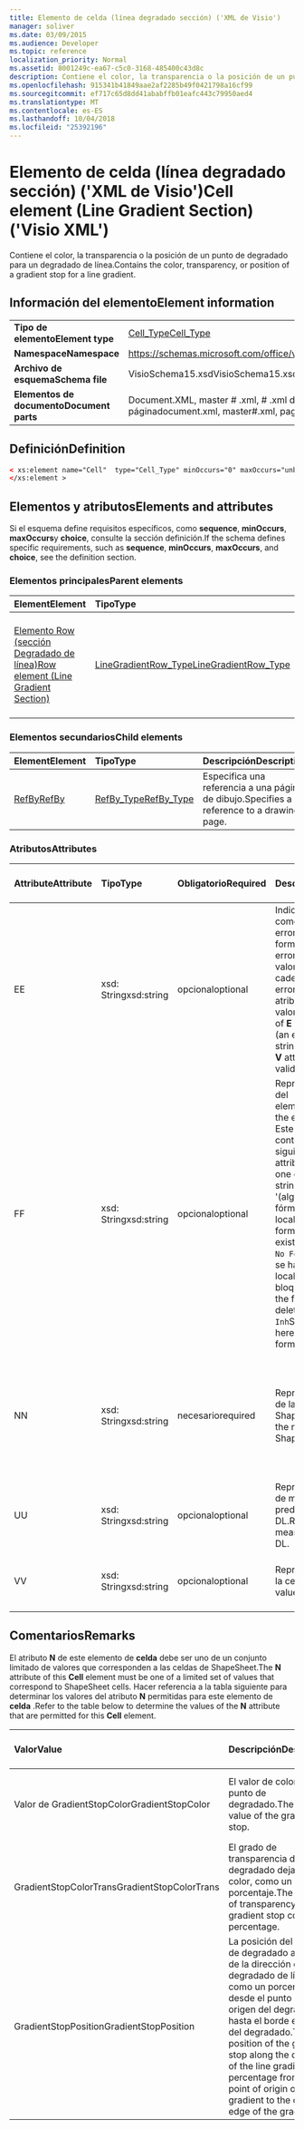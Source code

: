 ```yaml
---
title: Elemento de celda (línea degradado sección) ('XML de Visio')
manager: soliver
ms.date: 03/09/2015
ms.audience: Developer
ms.topic: reference
localization_priority: Normal
ms.assetid: 8001249c-ea67-c5c0-3168-485400c43d8c
description: Contiene el color, la transparencia o la posición de un punto de degradado para un degradado de línea.
ms.openlocfilehash: 915341b41849aae2af2285b49f0421798a16cf99
ms.sourcegitcommit: ef717c65d8dd41ababffb01eafc443c79950aed4
ms.translationtype: MT
ms.contentlocale: es-ES
ms.lasthandoff: 10/04/2018
ms.locfileid: "25392196"
---
```

# <a name="cell-element-line-gradient-section-visio-xml"></a><span data-ttu-id="6a0ca-103">Elemento de celda (línea degradado sección) ('XML de Visio')</span><span class="sxs-lookup"><span data-stu-id="6a0ca-103">Cell element (Line Gradient Section) ('Visio XML')</span></span>

<span data-ttu-id="6a0ca-104">Contiene el color, la transparencia o la posición de un punto de degradado para un degradado de línea.</span><span class="sxs-lookup"><span data-stu-id="6a0ca-104">Contains the color, transparency, or position of a gradient stop for a line gradient.</span></span>
  
## <a name="element-information"></a><span data-ttu-id="6a0ca-105">Información del elemento</span><span class="sxs-lookup"><span data-stu-id="6a0ca-105">Element information</span></span>

|||
|:-----|:-----|
|<span data-ttu-id="6a0ca-106">**Tipo de elemento**</span><span class="sxs-lookup"><span data-stu-id="6a0ca-106">**Element type**</span></span> <br/> |[<span data-ttu-id="6a0ca-107">Cell_Type</span><span class="sxs-lookup"><span data-stu-id="6a0ca-107">Cell_Type</span></span>](cell_type-complextypevisio-xml.md) <br/> |
|<span data-ttu-id="6a0ca-108">**Namespace**</span><span class="sxs-lookup"><span data-stu-id="6a0ca-108">**Namespace**</span></span> <br/> |https://schemas.microsoft.com/office/visio/2012/main  <br/> |
|<span data-ttu-id="6a0ca-109">**Archivo de esquema**</span><span class="sxs-lookup"><span data-stu-id="6a0ca-109">**Schema file**</span></span> <br/> |<span data-ttu-id="6a0ca-110">VisioSchema15.xsd</span><span class="sxs-lookup"><span data-stu-id="6a0ca-110">VisioSchema15.xsd</span></span>  <br/> |
|<span data-ttu-id="6a0ca-111">**Elementos de documento**</span><span class="sxs-lookup"><span data-stu-id="6a0ca-111">**Document parts**</span></span> <br/> |<span data-ttu-id="6a0ca-112">Document.XML, master # .xml, # .xml de página</span><span class="sxs-lookup"><span data-stu-id="6a0ca-112">document.xml, master#.xml, page#.xml</span></span>  <br/> |
   
## <a name="definition"></a><span data-ttu-id="6a0ca-113">Definición</span><span class="sxs-lookup"><span data-stu-id="6a0ca-113">Definition</span></span>

```XML
< xs:element name="Cell"  type="Cell_Type" minOccurs="0" maxOccurs="unbounded">
</xs:element >
```

## <a name="elements-and-attributes"></a><span data-ttu-id="6a0ca-114">Elementos y atributos</span><span class="sxs-lookup"><span data-stu-id="6a0ca-114">Elements and attributes</span></span>

<span data-ttu-id="6a0ca-115">Si el esquema define requisitos específicos, como **sequence**, **minOccurs**, **maxOccurs**y **choice**, consulte la sección definición.</span><span class="sxs-lookup"><span data-stu-id="6a0ca-115">If the schema defines specific requirements, such as **sequence**, **minOccurs**, **maxOccurs**, and **choice**, see the definition section.</span></span> 
  
### <a name="parent-elements"></a><span data-ttu-id="6a0ca-116">Elementos principales</span><span class="sxs-lookup"><span data-stu-id="6a0ca-116">Parent elements</span></span>

|<span data-ttu-id="6a0ca-117">**Element**</span><span class="sxs-lookup"><span data-stu-id="6a0ca-117">**Element**</span></span>|<span data-ttu-id="6a0ca-118">**Tipo**</span><span class="sxs-lookup"><span data-stu-id="6a0ca-118">**Type**</span></span>|<span data-ttu-id="6a0ca-119">**Descripción**</span><span class="sxs-lookup"><span data-stu-id="6a0ca-119">**Description**</span></span>|
|:-----|:-----|:-----|
|[<span data-ttu-id="6a0ca-120">Elemento Row (sección Degradado de línea)</span><span class="sxs-lookup"><span data-stu-id="6a0ca-120">Row element (Line Gradient Section)</span></span>](row-element-line-gradient-sectionvisio-xml.md) <br/> |[<span data-ttu-id="6a0ca-121">LineGradientRow_Type</span><span class="sxs-lookup"><span data-stu-id="6a0ca-121">LineGradientRow_Type</span></span>](linegradientrow_type-complextypevisio-xml.md) <br/> |<span data-ttu-id="6a0ca-122">Contiene el color, la transparencia y la posición de un punto de degradado para un degradado de línea.</span><span class="sxs-lookup"><span data-stu-id="6a0ca-122">Contains the color, transparency, and position of a gradient stop for a line gradient.</span></span>  <br/> |
   
### <a name="child-elements"></a><span data-ttu-id="6a0ca-123">Elementos secundarios</span><span class="sxs-lookup"><span data-stu-id="6a0ca-123">Child elements</span></span>

|<span data-ttu-id="6a0ca-124">**Element**</span><span class="sxs-lookup"><span data-stu-id="6a0ca-124">**Element**</span></span>|<span data-ttu-id="6a0ca-125">**Tipo**</span><span class="sxs-lookup"><span data-stu-id="6a0ca-125">**Type**</span></span>|<span data-ttu-id="6a0ca-126">**Descripción**</span><span class="sxs-lookup"><span data-stu-id="6a0ca-126">**Description**</span></span>|
|:-----|:-----|:-----|
|[<span data-ttu-id="6a0ca-127">RefBy</span><span class="sxs-lookup"><span data-stu-id="6a0ca-127">RefBy</span></span>](refby-element-cell_type-complextypevisio-xml.md) <br/> |[<span data-ttu-id="6a0ca-128">RefBy_Type</span><span class="sxs-lookup"><span data-stu-id="6a0ca-128">RefBy_Type</span></span>](refby_type-complextypevisio-xml.md) <br/> |<span data-ttu-id="6a0ca-129">Especifica una referencia a una página de dibujo.</span><span class="sxs-lookup"><span data-stu-id="6a0ca-129">Specifies a reference to a drawing page.</span></span>  <br/> |
   
### <a name="attributes"></a><span data-ttu-id="6a0ca-130">Atributos</span><span class="sxs-lookup"><span data-stu-id="6a0ca-130">Attributes</span></span>

|<span data-ttu-id="6a0ca-131">**Attribute**</span><span class="sxs-lookup"><span data-stu-id="6a0ca-131">**Attribute**</span></span>|<span data-ttu-id="6a0ca-132">**Tipo**</span><span class="sxs-lookup"><span data-stu-id="6a0ca-132">**Type**</span></span>|<span data-ttu-id="6a0ca-133">**Obligatorio**</span><span class="sxs-lookup"><span data-stu-id="6a0ca-133">**Required**</span></span>|<span data-ttu-id="6a0ca-134">**Descripción**</span><span class="sxs-lookup"><span data-stu-id="6a0ca-134">**Description**</span></span>|<span data-ttu-id="6a0ca-135">**Valores posibles**</span><span class="sxs-lookup"><span data-stu-id="6a0ca-135">**Possible values**</span></span>|
|:-----|:-----|:-----|:-----|:-----|
|<span data-ttu-id="6a0ca-136">E</span><span class="sxs-lookup"><span data-stu-id="6a0ca-136">E</span></span>  <br/> |<span data-ttu-id="6a0ca-137">xsd: String</span><span class="sxs-lookup"><span data-stu-id="6a0ca-137">xsd:string</span></span>  <br/> |<span data-ttu-id="6a0ca-138">opcional</span><span class="sxs-lookup"><span data-stu-id="6a0ca-138">optional</span></span>  <br/> |<span data-ttu-id="6a0ca-139">Indica que la fórmula da como resultado un error.</span><span class="sxs-lookup"><span data-stu-id="6a0ca-139">Indicates that the formula evaluates to an error.</span></span> <span data-ttu-id="6a0ca-140">El valor de **E** es el valor actual (una cadena de mensaje de error); el valor del atributo **V** es el último valor válido.</span><span class="sxs-lookup"><span data-stu-id="6a0ca-140">The value of **E** is the current value (an error message string); the value of the **V** attribute is the last valid value.</span></span>  <br/> |<span data-ttu-id="6a0ca-141">Una cadena de mensaje de error.</span><span class="sxs-lookup"><span data-stu-id="6a0ca-141">An error message string.</span></span>  <br/> |
|<span data-ttu-id="6a0ca-142">F</span><span class="sxs-lookup"><span data-stu-id="6a0ca-142">F</span></span>  <br/> |<span data-ttu-id="6a0ca-143">xsd: String</span><span class="sxs-lookup"><span data-stu-id="6a0ca-143">xsd:string</span></span>  <br/> |<span data-ttu-id="6a0ca-144">opcional</span><span class="sxs-lookup"><span data-stu-id="6a0ca-144">optional</span></span>  <br/> | <span data-ttu-id="6a0ca-145">Representa la fórmula del elemento.</span><span class="sxs-lookup"><span data-stu-id="6a0ca-145">Represents the element's formula.</span></span> <span data-ttu-id="6a0ca-146">Este atributo puede contener uno de las siguientes cadenas:</span><span class="sxs-lookup"><span data-stu-id="6a0ca-146">This attribute can contain one of the following strings:</span></span>  <br/>  <span data-ttu-id="6a0ca-147">'(algunos fórmula)' Si la fórmula existe localmente</span><span class="sxs-lookup"><span data-stu-id="6a0ca-147">'(some formula)' if the formula exists locally</span></span>  <br/>  <span data-ttu-id="6a0ca-148">`No Formula`Si la fórmula se ha eliminado localmente o bloqueada</span><span class="sxs-lookup"><span data-stu-id="6a0ca-148">`No Formula` if the formula is locally deleted or blocked</span></span>  <br/>  <span data-ttu-id="6a0ca-149">`Inh`Si la fórmula es heredada.</span><span class="sxs-lookup"><span data-stu-id="6a0ca-149">`Inh` if the formula is inherited.</span></span>  <br/> |<span data-ttu-id="6a0ca-150">Una fórmula.</span><span class="sxs-lookup"><span data-stu-id="6a0ca-150">A formula.</span></span>  <br/> |
|<span data-ttu-id="6a0ca-151">N</span><span class="sxs-lookup"><span data-stu-id="6a0ca-151">N</span></span>  <br/> |<span data-ttu-id="6a0ca-152">xsd: String</span><span class="sxs-lookup"><span data-stu-id="6a0ca-152">xsd:string</span></span>  <br/> |<span data-ttu-id="6a0ca-153">necesario</span><span class="sxs-lookup"><span data-stu-id="6a0ca-153">required</span></span>  <br/> |<span data-ttu-id="6a0ca-154">Representa el nombre de la celda ShapeSheet.</span><span class="sxs-lookup"><span data-stu-id="6a0ca-154">Represents the name of the ShapeSheet cell.</span></span>  <br/> |<span data-ttu-id="6a0ca-155">El nombre de la celda ShapeSheet.</span><span class="sxs-lookup"><span data-stu-id="6a0ca-155">The name of the ShapeSheet cell.</span></span>  <br/> <span data-ttu-id="6a0ca-156">Vea la sección comentarios que aparece a continuación.</span><span class="sxs-lookup"><span data-stu-id="6a0ca-156">See the Remarks section below.</span></span>  <br/> |
|<span data-ttu-id="6a0ca-157">U</span><span class="sxs-lookup"><span data-stu-id="6a0ca-157">U</span></span>  <br/> |<span data-ttu-id="6a0ca-158">xsd: String</span><span class="sxs-lookup"><span data-stu-id="6a0ca-158">xsd:string</span></span>  <br/> |<span data-ttu-id="6a0ca-159">opcional</span><span class="sxs-lookup"><span data-stu-id="6a0ca-159">optional</span></span>  <br/> |<span data-ttu-id="6a0ca-160">Representa una unidad de medida, el valor predeterminado es DL.</span><span class="sxs-lookup"><span data-stu-id="6a0ca-160">Represents a unit of measure The default is DL.</span></span>  <br/> |<span data-ttu-id="6a0ca-161">Las unidades de la celda.</span><span class="sxs-lookup"><span data-stu-id="6a0ca-161">The units of the cell.</span></span>  <br/> |
|<span data-ttu-id="6a0ca-162">V</span><span class="sxs-lookup"><span data-stu-id="6a0ca-162">V</span></span>  <br/> |<span data-ttu-id="6a0ca-163">xsd: String</span><span class="sxs-lookup"><span data-stu-id="6a0ca-163">xsd:string</span></span>  <br/> |<span data-ttu-id="6a0ca-164">opcional</span><span class="sxs-lookup"><span data-stu-id="6a0ca-164">optional</span></span>  <br/> |<span data-ttu-id="6a0ca-165">Representa el valor de la celda.</span><span class="sxs-lookup"><span data-stu-id="6a0ca-165">Represents the value of the cell.</span></span>  <br/> |<span data-ttu-id="6a0ca-166">El valor de la celda ShapeSheet.</span><span class="sxs-lookup"><span data-stu-id="6a0ca-166">The value of the ShapeSheet cell.</span></span>  <br/> |
   
## <a name="remarks"></a><span data-ttu-id="6a0ca-167">Comentarios</span><span class="sxs-lookup"><span data-stu-id="6a0ca-167">Remarks</span></span>

<span data-ttu-id="6a0ca-168">El atributo **N** de este elemento de **celda** debe ser uno de un conjunto limitado de valores que corresponden a las celdas de ShapeSheet.</span><span class="sxs-lookup"><span data-stu-id="6a0ca-168">The **N** attribute of this **Cell** element must be one of a limited set of values that correspond to ShapeSheet cells.</span></span> <span data-ttu-id="6a0ca-169">Hacer referencia a la tabla siguiente para determinar los valores del atributo **N** permitidas para este elemento de **celda** .</span><span class="sxs-lookup"><span data-stu-id="6a0ca-169">Refer to the table below to determine the values of the **N** attribute that are permitted for this **Cell** element.</span></span> 
  
|<span data-ttu-id="6a0ca-170">**Valor**</span><span class="sxs-lookup"><span data-stu-id="6a0ca-170">**Value**</span></span>|<span data-ttu-id="6a0ca-171">**Descripción**</span><span class="sxs-lookup"><span data-stu-id="6a0ca-171">**Description**</span></span>|<span data-ttu-id="6a0ca-172">**Más información**</span><span class="sxs-lookup"><span data-stu-id="6a0ca-172">**More information**</span></span>|
|:-----|:-----|:-----|
|<span data-ttu-id="6a0ca-173">Valor de GradientStopColor</span><span class="sxs-lookup"><span data-stu-id="6a0ca-173">GradientStopColor</span></span>  <br/> |<span data-ttu-id="6a0ca-174">El valor de color del punto de degradado.</span><span class="sxs-lookup"><span data-stu-id="6a0ca-174">The color value of the gradient stop.</span></span>  <br/> |[<span data-ttu-id="6a0ca-175">Fila Gradient Stop (sección Degradado de línea)</span><span class="sxs-lookup"><span data-stu-id="6a0ca-175">Gradient Stop Row (Line Gradient Section)</span></span>](gradient-stop-row-line-gradient-section.md) <br/> |
|<span data-ttu-id="6a0ca-176">GradientStopColorTrans</span><span class="sxs-lookup"><span data-stu-id="6a0ca-176">GradientStopColorTrans</span></span>  <br/> |<span data-ttu-id="6a0ca-177">El grado de transparencia del degradado dejar de color, como un porcentaje.</span><span class="sxs-lookup"><span data-stu-id="6a0ca-177">The amount of transparency of the gradient stop color, as a percentage.</span></span>  <br/> |[<span data-ttu-id="6a0ca-178">Fila Gradient Stop (sección Degradado de línea)</span><span class="sxs-lookup"><span data-stu-id="6a0ca-178">Gradient Stop Row (Line Gradient Section)</span></span>](gradient-stop-row-line-gradient-section.md) <br/> |
|<span data-ttu-id="6a0ca-179">GradientStopPosition</span><span class="sxs-lookup"><span data-stu-id="6a0ca-179">GradientStopPosition</span></span>  <br/> |<span data-ttu-id="6a0ca-180">La posición del punto de degradado a lo largo de la dirección del degradado de línea, como un porcentaje desde el punto de origen del degradado hasta el borde exterior del degradado.</span><span class="sxs-lookup"><span data-stu-id="6a0ca-180">The position of the gradient stop along the direction of the line gradient, as a percentage from the point of origin of the gradient to the outer edge of the gradient.</span></span>  <br/> |[<span data-ttu-id="6a0ca-181">Fila Gradient Stop (sección Degradado de línea)</span><span class="sxs-lookup"><span data-stu-id="6a0ca-181">Gradient Stop Row (Line Gradient Section)</span></span>](gradient-stop-row-line-gradient-section.md) <br/> |
   

